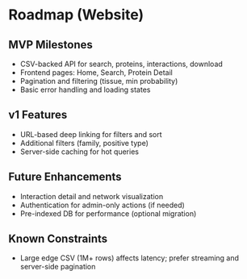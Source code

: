 # Roadmap (Website)

## MVP Milestones
- CSV-backed API for search, proteins, interactions, download
- Frontend pages: Home, Search, Protein Detail
- Pagination and filtering (tissue, min probability)
- Basic error handling and loading states

## v1 Features
- URL-based deep linking for filters and sort
- Additional filters (family, positive type)
- Server-side caching for hot queries

## Future Enhancements
- Interaction detail and network visualization
- Authentication for admin-only actions (if needed)
- Pre-indexed DB for performance (optional migration)

## Known Constraints
- Large edge CSV (1M+ rows) affects latency; prefer streaming and server-side pagination
